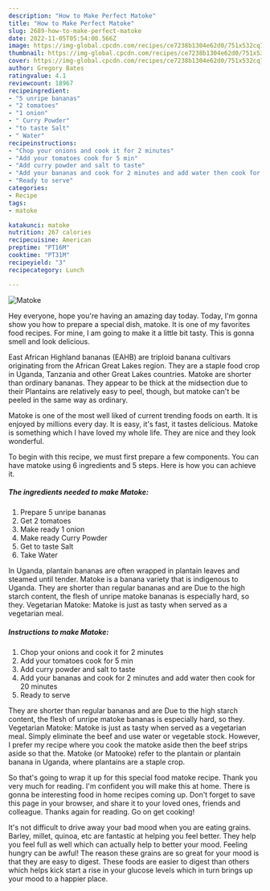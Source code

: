```yaml
---
description: "How to Make Perfect Matoke"
title: "How to Make Perfect Matoke"
slug: 2689-how-to-make-perfect-matoke
date: 2022-11-05T05:54:00.566Z
image: https://img-global.cpcdn.com/recipes/ce7238b1304e62d0/751x532cq70/matoke-recipe-main-photo.jpg
thumbnail: https://img-global.cpcdn.com/recipes/ce7238b1304e62d0/751x532cq70/matoke-recipe-main-photo.jpg
cover: https://img-global.cpcdn.com/recipes/ce7238b1304e62d0/751x532cq70/matoke-recipe-main-photo.jpg
author: Gregory Bates
ratingvalue: 4.1
reviewcount: 18967
recipeingredient:
- "5 unripe bananas"
- "2 tomatoes"
- "1 onion"
- " Curry Powder"
- "to taste Salt"
- " Water"
recipeinstructions:
- "Chop your onions and cook it for 2 minutes"
- "Add your tomatoes cook for 5 min"
- "Add curry powder and salt to taste"
- "Add your bananas and cook for 2 minutes and add water then cook for 20 minutes"
- "Ready to serve"
categories:
- Recipe
tags:
- matoke

katakunci: matoke 
nutrition: 267 calories
recipecuisine: American
preptime: "PT16M"
cooktime: "PT31M"
recipeyield: "3"
recipecategory: Lunch

---
```



![Matoke](https://img-global.cpcdn.com/recipes/ce7238b1304e62d0/751x532cq70/matoke-recipe-main-photo.jpg)

Hey everyone, hope you're having an amazing day today. Today, I'm gonna show you how to prepare a special dish, matoke. It is one of my favorites food recipes. For mine, I am going to make it a little bit tasty. This is gonna smell and look delicious.

East African Highland bananas (EAHB) are triploid banana cultivars originating from the African Great Lakes region. They are a staple food crop in Uganda, Tanzania and other Great Lakes countries. Matoke are shorter than ordinary bananas. They appear to be thick at the midsection due to their Plantains are relatively easy to peel, though, but matoke can&#39;t be peeled in the same way as ordinary.

Matoke is one of the most well liked of current trending foods on earth. It is enjoyed by millions every day. It is easy, it's fast, it tastes delicious. Matoke is something which I have loved my whole life. They are nice and they look wonderful.


To begin with this recipe, we must first prepare a few components. You can have matoke using 6 ingredients and 5 steps. Here is how you can achieve it.

<!--inarticleads1-->

##### The ingredients needed to make Matoke:

1. Prepare 5 unripe bananas
1. Get 2 tomatoes
1. Make ready 1 onion
1. Make ready  Curry Powder
1. Get to taste Salt
1. Take  Water


In Uganda, plantain bananas are often wrapped in plantain leaves and steamed until tender. Matoke is a banana variety that is indigenous to Uganda. They are shorter than regular bananas and are Due to the high starch content, the flesh of unripe matoke bananas is especially hard, so they. Vegetarian Matoke: Matoke is just as tasty when served as a vegetarian meal. 

<!--inarticleads2-->

##### Instructions to make Matoke:

1. Chop your onions and cook it for 2 minutes
1. Add your tomatoes cook for 5 min
1. Add curry powder and salt to taste
1. Add your bananas and cook for 2 minutes and add water then cook for 20 minutes
1. Ready to serve


They are shorter than regular bananas and are Due to the high starch content, the flesh of unripe matoke bananas is especially hard, so they. Vegetarian Matoke: Matoke is just as tasty when served as a vegetarian meal. Simply eliminate the beef and use water or vegetable stock. However, I prefer my recipe where you cook the matoke aside then the beef strips aside so that the. Matoke (or Matooke) refer to the plantain or plantain banana in Uganda, where plantains are a staple crop. 

So that's going to wrap it up for this special food matoke recipe. Thank you very much for reading. I'm confident you will make this at home. There is gonna be interesting food in home recipes coming up. Don't forget to save this page in your browser, and share it to your loved ones, friends and colleague. Thanks again for reading. Go on get cooking!

It's not difficult to drive away your bad mood when you are eating grains. Barley, millet, quinoa, etc are fantastic at helping you feel better. They help you feel full as well which can actually help to better your mood. Feeling hungry can be awful! The reason these grains are so great for your mood is that they are easy to digest. These foods are easier to digest than others which helps kick start a rise in your glucose levels which in turn brings up your mood to a happier place.
